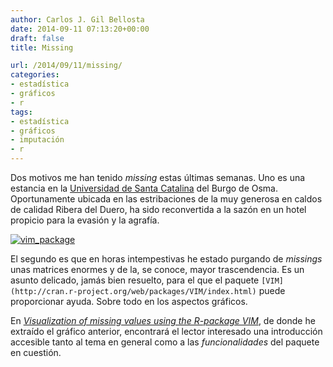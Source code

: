 ```yaml
---
author: Carlos J. Gil Bellosta
date: 2014-09-11 07:13:20+00:00
draft: false
title: Missing

url: /2014/09/11/missing/
categories:
- estadística
- gráficos
- r
tags:
- estadística
- gráficos
- imputación
- r
---
```


Dos motivos me han tenido _missing_ estas últimas semanas. Uno es una estancia en la [Universidad de Santa Catalina](http://es.wikipedia.org/wiki/Universidad_de_Santa_Catalina) del Burgo de Osma. Oportunamente ubicada en las estribaciones de la muy generosa en caldos de calidad Ribera del Duero, ha sido reconvertida a la sazón en un hotel propicio para la evasión y la agrafía.

[![vim_package](/wp-uploads/2014/09/vim_package.png)
](/wp-uploads/2014/09/vim_package.png)

El segundo es que en horas intempestivas he estado purgando de _missings_ unas matrices enormes y de la, se conoce, mayor trascendencia. Es un asunto delicado, jamás bien resuelto, para el que el paquete `[VIM](http://cran.r-project.org/web/packages/VIM/index.html)` puede proporcionar ayuda. Sobre todo en los aspectos gráficos.

En _[Visualization of missing values using the R-package VIM](http://www.statistik.tuwien.ac.at/forschung/CS/CS-2008-1complete.pdf)_, de donde he extraído el gráfico anterior, encontrará el lector interesado una introducción accesible tanto al tema en general como a las _funcionalidades_ del paquete en cuestión.

